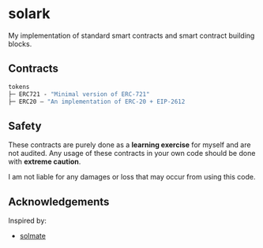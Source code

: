 # solark
My implementation of standard smart contracts and smart contract building blocks.

## Contracts

```ml
tokens
├─ ERC721 - "Minimal version of ERC-721"
├─ ERC20 — "An implementation of ERC-20 + EIP-2612
```
## Safety

These contracts are purely done as a **learning exercise** for myself and are not audited. Any usage of these contracts in your own code should be done with **extreme caution**.

I am not liable for any damages or loss that may occur from using this code.

## Acknowledgements

Inspired by:

- [solmate](https://github.com/transmissions11/solmate)
